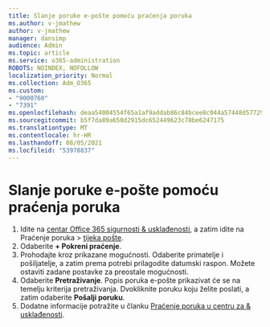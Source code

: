 ```yaml
---
title: Slanje poruke e-pošte pomoću praćenja poruka
ms.author: v-jmathew
author: v-jmathew
manager: dansimp
audience: Admin
ms.topic: article
ms.service: o365-administration
ROBOTS: NOINDEX, NOFOLLOW
localization_priority: Normal
ms.collection: Adm_O365
ms.custom:
- "9000760"
- "7391"
ms.openlocfilehash: deaa54004554f65a1af9addab86c84bcee8c044a57448d577299c452ce5cf1a1
ms.sourcegitcommit: b5f7da89a650d2915dc652449623c78be6247175
ms.translationtype: MT
ms.contentlocale: hr-HR
ms.lasthandoff: 08/05/2021
ms.locfileid: "53978837"
---
```

# <a name="submit-an-email-message-using-message-trace"></a>Slanje poruke e-pošte pomoću praćenja poruka

1. Idite na [centar Office 365 sigurnosti & usklađenosti](https://go.microsoft.com/fwlink/p/?linkid=2077143), a zatim idite na Praćenje poruka   >  [tijeka pošte](https://go.microsoft.com/fwlink/?linkid=2101048).
2. Odaberite **+ Pokreni praćenje**.
3. Prohodajte kroz prikazane mogućnosti. Odaberite primatelje i pošiljatelje, a zatim prema potrebi prilagodite datumski raspon. Možete ostaviti zadane postavke za preostale mogućnosti.
4. Odaberite **Pretraživanje**. Popis poruka e-pošte prikazivat će se na temelju kriterija pretraživanja. Dvokliknite poruku koju želite poslati, a zatim odaberite **Pošalji poruku**.
5. Dodatne informacije potražite u članku [Praćenje poruka u centru za & usklađenosti](https://go.microsoft.com/fwlink/?linkid=2101557).
